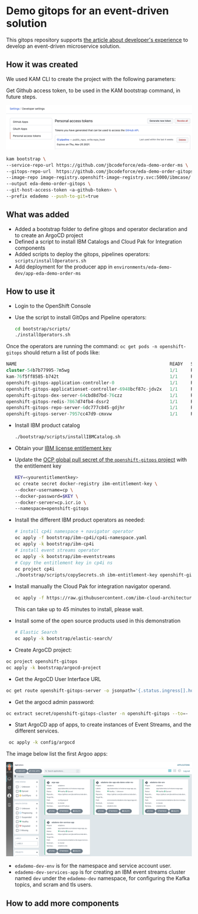 # Demo gitops for an event-driven solution

This gitops repository supports [the article about developer's experience](https://jbcodeforce.github.io/blogs/12-27-21/)
to develop an event-driven microservice solution.

## How it was created

We used KAM CLI to create the project with the following parameters:

Get Github access token, to be used in the KAM bootstrap command, in future steps.

![](./docs/github-access-tk.png)


```sh
kam bootstrap \
--service-repo-url https://github.com/jbcodeforce/eda-demo-order-ms \
--gitops-repo-url  https://github.com/jbcodeforce/eda-demo-order-gitops \
--image-repo image-registry.openshift-image-registry.svc:5000/ibmcase/ \
--output eda-demo-order-gitops \
--git-host-access-token <a-github-token> \
--prefix edademo --push-to-git=true
```

## What was added


* Added a bootstrap folder to define gitops and operator declaration and to create an ArgoCD project
* Defined a script to install IBM Catalogs and Cloud Pak for Integration components 
* Added scripts to deploy the gitops, pipelines operators: `scripts/installOperators.sh`
* Add deployment for the producer app in `environments/eda-demo-dev/app-eda-demo-order-ms`

## How to use it

* Login to the OpenShift Console
* Use the script to install GitOps and Pipeline operators: 

    ```sh
    cd bootstrap/scripts/
    ./installOperators.sh
    ```
    
Once the operators are running the command: `oc get pods -n openshift-gitops` should return
a list of pods like:

```sql
NAME                                                          READY   STATUS    RESTARTS   AGE
cluster-54b7b77995-7m5wg                                      1/1     Running   0          4h6m
kam-76f5ff8585-b742t                                          1/1     Running   0          4h6m
openshift-gitops-application-controller-0                     1/1     Running   0          4h5m
openshift-gitops-applicationset-controller-6948bcf87c-jdv2x   1/1     Running   0          4h5m
openshift-gitops-dex-server-64cbd8d7bd-76czz                  1/1     Running   0          4h5m
openshift-gitops-redis-7867d74fb4-dssr2                       1/1     Running   0          4h5m
openshift-gitops-repo-server-6dc777c845-gdjhr                 1/1     Running   0          4h5m
openshift-gitops-server-7957cc47d9-cmxvw                      1/1     Running   0          4h5m
```

* Install IBM product catalog

  ```sh
  ./bootstrap/scripts/installIBMCatalog.sh
  ```

* Obtain your [IBM license entitlement key](https://github.com/IBM/cloudpak-gitops/blob/main/docs/install.md#obtain-an-entitlement-key)
* Update the [OCP global pull secret of the `openshift-gitops` project](https://github.com/IBM/cloudpak-gitops/blob/main/docs/install.md#update-the-ocp-global-pull-secret)
with the entitlement key

    ```sh
    KEY=<yourentitlementkey>
    oc create secret docker-registry ibm-entitlement-key \
    --docker-username=cp \
    --docker-password=$KEY \
    --docker-server=cp.icr.io \
    --namespace=openshift-gitops 
    ```

* Install the different IBM product operators as needed:

    ```sh
    # install cp4i namespace + navigator operator
    oc apply -f bootstrap/ibm-cp4i/cp4i-namespace.yaml
    oc apply -k bootstrap/ibm-cp4i
    # install event streams operator
    oc apply -k bootstrap/ibm-eventstreams
    # Copy the entitlement key in cp4i ns
    oc project cp4i
    ./bootstrap/scripts/copySecrets.sh ibm-entitlement-key openshift-gitops cp4i
    ```

* Install manually the Cloud Pak for integration navigator operand.

    ```sh
    oc apply -f https://raw.githubusercontent.com/ibm-cloud-architecture/eda-gitops-catalog/main/cp4i-operators/platform-navigator/operands/cp4i-sample.yaml
    ```

  This can take up to 45 minutes to install, please wait. 
  
* Install some of the open source products used in this demonstration

  ```sh
  # Elastic Search
  oc apply -k bootstrap/elastic-search/
  ```

* Create ArgoCD project: 

```sh
oc project openshift-gitops
oc apply -k bootstrap/argocd-project
```

* Get the ArgoCD User Interface URL

```sh
oc get route openshift-gitops-server -o jsonpath='{.status.ingress[].host}'
```

* Get the argocd admin password:

```sh
oc extract secret/openshift-gitops-cluster -n openshift-gitops --to=-
```

* Start ArgoCD app of apps, to create instances of Event Streams, and the different services.

```sh
 oc apply -k config/argocd
```

The image below list the first Argoo apps:

![](./docs/argocd-apps.png)

* `edademo-dev-env` is for the namespace and service account user.
* `edademo-dev-services-app` is for creating an IBM event streams cluster named `dev` under the `edademo-dev` namespace, 
for configuring the Kafka topics, and scram and tls users.


## How to add more components

